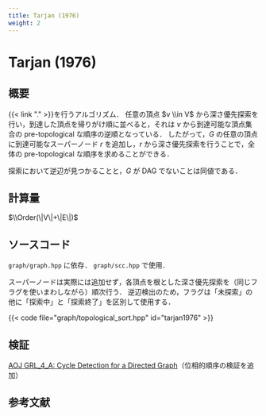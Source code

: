 ```yaml
---
title: Tarjan (1976)
weight: 2
---
```


# Tarjan (1976)
## 概要
{{< link "." >}}を行うアルゴリズム．
任意の頂点 $v \\in V$ から深さ優先探索を行い，到達した頂点を帰りがけ順に並べると，それは $v$ から到達可能な頂点集合の pre-topological な順序の逆順となっている．
したがって，$G$ の任意の頂点に到達可能なスーパーノード $r$ を追加し，$r$ から深さ優先探索を行うことで，全体の pre-topological な順序を求めることができる．

探索において逆辺が見つかることと，$G$ が DAG でないことは同値である．

## 計算量
$\\Order(\|V\|+\|E\|)$

## ソースコード
`graph/graph.hpp` に依存．
`graph/scc.hpp` で使用．

スーパーノードは実際には追加せず，各頂点を根とした深さ優先探索を（同じフラグを使いまわしながら）順次行う．
逆辺検出のため，フラグは「未探索」の他に「探索中」と「探索終了」を区別して使用する．

{{< code file="graph/topological_sort.hpp" id="tarjan1976" >}}

## 検証
[AOJ GRL_4_A: Cycle Detection for a Directed Graph](http://judge.u-aizu.ac.jp/onlinejudge/description.jsp?id=GRL_4_A)（位相的順序の検証を追加）

## 参考文献
